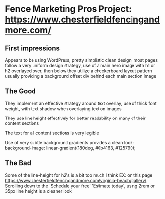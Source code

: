 # Fence Marketing Pros Project: https://www.chesterfieldfencingandmore.com/

## First impressions

Appears to be using WordPress, pretty simplistic clean design, most pages follow a very uniform design strategy, use of a main hero image with h1 or h2 overlayed over, then below they utilize a checkerboard layout pattern usually providing a background offset div behind each main section image

## The Good 

They implement an effective strategy around text overlay, use of thick font weight, with text shadow when overlaying text on images 

They use line height effectively for better readability on many of their content sections 

The text for all content sections is very legible

Use of very subtle background gradients provides a clean look: background-image: linear-gradient(180deg, #0b4163, #125790);

## The Bad

Some of the line-height for h2's is a bit too much I think
EX: on this page https://www.chesterfieldfencingandmore.com/virginia-beach/gallery/ 
Scrolling down to the 'Schedule your free' 'Estimate today', using 2rem or 35px line height is a cleaner look